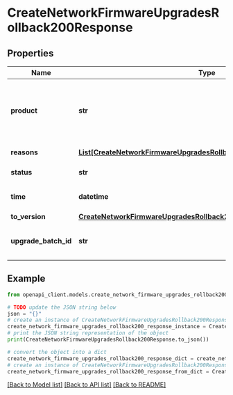 # CreateNetworkFirmwareUpgradesRollback200Response


## Properties

Name | Type | Description | Notes
------------ | ------------- | ------------- | -------------
**product** | **str** | Product type to rollback (if the network is a combined network) | [optional] 
**reasons** | [**List[CreateNetworkFirmwareUpgradesRollback200ResponseReasonsInner]**](CreateNetworkFirmwareUpgradesRollback200ResponseReasonsInner.md) | Reasons for the rollback | [optional] 
**status** | **str** | Status of the rollback | [optional] 
**time** | **datetime** | Scheduled time for the rollback | [optional] 
**to_version** | [**CreateNetworkFirmwareUpgradesRollback200ResponseToVersion**](CreateNetworkFirmwareUpgradesRollback200ResponseToVersion.md) |  | [optional] 
**upgrade_batch_id** | **str** | Batch ID of the firmware rollback | [optional] 

## Example

```python
from openapi_client.models.create_network_firmware_upgrades_rollback200_response import CreateNetworkFirmwareUpgradesRollback200Response

# TODO update the JSON string below
json = "{}"
# create an instance of CreateNetworkFirmwareUpgradesRollback200Response from a JSON string
create_network_firmware_upgrades_rollback200_response_instance = CreateNetworkFirmwareUpgradesRollback200Response.from_json(json)
# print the JSON string representation of the object
print(CreateNetworkFirmwareUpgradesRollback200Response.to_json())

# convert the object into a dict
create_network_firmware_upgrades_rollback200_response_dict = create_network_firmware_upgrades_rollback200_response_instance.to_dict()
# create an instance of CreateNetworkFirmwareUpgradesRollback200Response from a dict
create_network_firmware_upgrades_rollback200_response_from_dict = CreateNetworkFirmwareUpgradesRollback200Response.from_dict(create_network_firmware_upgrades_rollback200_response_dict)
```
[[Back to Model list]](../README.md#documentation-for-models) [[Back to API list]](../README.md#documentation-for-api-endpoints) [[Back to README]](../README.md)


